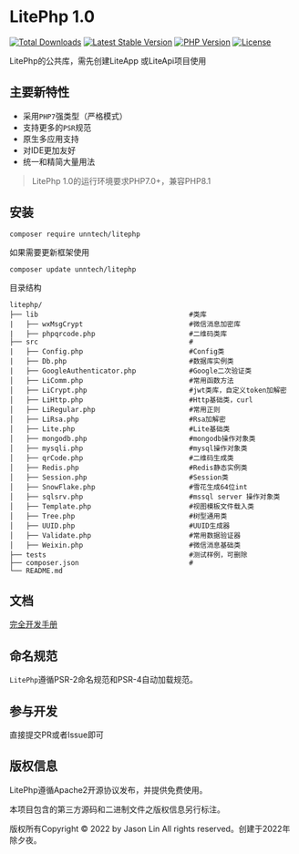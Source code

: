 
LitePhp 1.0
===============

[![Total Downloads](https://poser.pugx.org/unntech/litephp/downloads)](https://packagist.org/packages/unntech/litephp)
[![Latest Stable Version](https://poser.pugx.org/unntech/liteapi/v/stable)](https://packagist.org/packages/unntech/litephp)
[![PHP Version](https://img.shields.io/badge/php-%3E%3D7.0-8892BF.svg)](http://www.php.net/)
[![License](https://poser.pugx.org/unntech/litephp/license)](https://packagist.org/packages/unntech/litephp)

LitePhp的公共库，需先创建LiteApp 或LiteApi项目使用



## 主要新特性

* 采用`PHP7`强类型（严格模式）
* 支持更多的`PSR`规范
* 原生多应用支持
* 对IDE更加友好
* 统一和精简大量用法


> LitePhp 1.0的运行环境要求PHP7.0+，兼容PHP8.1

## 安装

~~~
composer require unntech/litephp
~~~


如果需要更新框架使用
~~~
composer update unntech/litephp
~~~

目录结构
~~~
litephp/
├── lib                                     #类库
|   ├── wxMsgCrypt                          #微信消息加密库
|   ├── phpqrcode.php                       #二维码类库
├── src                                     #
|   ├── Config.php                          #Config类
|   ├── Db.php                              #数据库实例类
|   ├── GoogleAuthenticator.php             #Google二次验证类
│   ├── LiComm.php                          #常用函数方法
│   ├── LiCrypt.php                         #jwt类库，自定义token加解密
│   ├── LiHttp.php                          #Http基础类，curl
│   ├── LiRegular.php                       #常用正则
│   ├── LiRsa.php                           #Rsa加解密
│   ├── Lite.php                            #Lite基础类
│   ├── mongodb.php                         #mongodb操作对象类
│   ├── mysqli.php                          #mysql操作对象类
│   ├── qrCode.php                          #二维码生成类
│   ├── Redis.php                           #Redis静态实例类
│   ├── Session.php                         #Session类
│   ├── SnowFlake.php                       #雪花生成64位int
│   ├── sqlsrv.php                          #mssql server 操作对象类
│   ├── Template.php                        #视图模板文件载入类
│   ├── Tree.php                            #树型通用类
│   ├── UUID.php                            #UUID生成器
│   ├── Validate.php                        #常用数据验证器
│   ├── Weixin.php                          #微信消息基础类
├── tests                                   #测试样例，可删除
├── composer.json                           #
└── README.md
~~~

## 文档

[完全开发手册](#)

## 命名规范

`LitePhp`遵循PSR-2命名规范和PSR-4自动加载规范。

## 参与开发

直接提交PR或者Issue即可

## 版权信息

LitePhp遵循Apache2开源协议发布，并提供免费使用。

本项目包含的第三方源码和二进制文件之版权信息另行标注。

版权所有Copyright © 2022 by Jason Lin All rights reserved。创建于2022年除夕夜。

